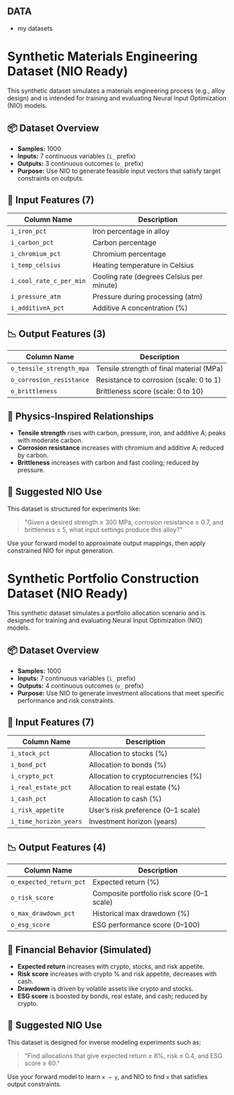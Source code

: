 ## DATA

* my datasets

# Synthetic Materials Engineering Dataset (NIO Ready)

This synthetic dataset simulates a materials engineering process (e.g., alloy design) and is intended for training and evaluating Neural Input Optimization (NIO) models.

## 📦 Dataset Overview

* **Samples:** 1000
* **Inputs:** 7 continuous variables (`i_` prefix)
* **Outputs:** 3 continuous outcomes (`o_` prefix)
* **Purpose:** Use NIO to generate feasible input vectors that satisfy target constraints on outputs.

## 📅 Input Features (7)

| Column Name             | Description                               |
| ----------------------- | ----------------------------------------- |
| `i_iron_pct`            | Iron percentage in alloy                  |
| `i_carbon_pct`          | Carbon percentage                         |
| `i_chromium_pct`        | Chromium percentage                       |
| `i_temp_celsius`        | Heating temperature in Celsius            |
| `i_cool_rate_c_per_min` | Cooling rate (degrees Celsius per minute) |
| `i_pressure_atm`        | Pressure during processing (atm)          |
| `i_additiveA_pct`       | Additive A concentration (%)              |

## 📉 Output Features (3)

| Column Name              | Description                              |
| ------------------------ | ---------------------------------------- |
| `o_tensile_strength_mpa` | Tensile strength of final material (MPa) |
| `o_corrosion_resistance` | Resistance to corrosion (scale: 0 to 1)  |
| `o_brittleness`          | Brittleness score (scale: 0 to 10)       |

## 🧐 Physics-Inspired Relationships

* **Tensile strength** rises with carbon, pressure, iron, and additive A; peaks with moderate carbon.
* **Corrosion resistance** increases with chromium and additive A; reduced by carbon.
* **Brittleness** increases with carbon and fast cooling; reduced by pressure.

## 🔁 Suggested NIO Use

This dataset is structured for experiments like:

> "Given a desired strength ≥ 300 MPa, corrosion resistance ≥ 0.7, and brittleness ≤ 5, what input settings produce this alloy?"

Use your forward model to approximate output mappings, then apply constrained NIO for input generation.


# Synthetic Portfolio Construction Dataset (NIO Ready)

This synthetic dataset simulates a portfolio allocation scenario and is designed for training and evaluating Neural Input Optimization (NIO) models.

## 📦 Dataset Overview

* **Samples:** 1000
* **Inputs:** 7 continuous variables (`i_` prefix)
* **Outputs:** 4 continuous outcomes (`o_` prefix)
* **Purpose:** Use NIO to generate investment allocations that meet specific performance and risk constraints.

## 📅 Input Features (7)

| Column Name            | Description                        |
| ---------------------- | ---------------------------------- |
| `i_stock_pct`          | Allocation to stocks (%)           |
| `i_bond_pct`           | Allocation to bonds (%)            |
| `i_crypto_pct`         | Allocation to cryptocurrencies (%) |
| `i_real_estate_pct`    | Allocation to real estate (%)      |
| `i_cash_pct`           | Allocation to cash (%)             |
| `i_risk_appetite`      | User’s risk preference (0–1 scale) |
| `i_time_horizon_years` | Investment horizon (years)         |

## 📉 Output Features (4)

| Column Name             | Description                                |
| ----------------------- | ------------------------------------------ |
| `o_expected_return_pct` | Expected return (%)                        |
| `o_risk_score`          | Composite portfolio risk score (0–1 scale) |
| `o_max_drawdown_pct`    | Historical max drawdown (%)                |
| `o_esg_score`           | ESG performance score (0–100)              |

## 🧐 Financial Behavior (Simulated)

* **Expected return** increases with crypto, stocks, and risk appetite.
* **Risk score** increases with crypto % and risk appetite, decreases with cash.
* **Drawdown** is driven by volatile assets like crypto and stocks.
* **ESG score** is boosted by bonds, real estate, and cash; reduced by crypto.

## 🔁 Suggested NIO Use

This dataset is designed for inverse modeling experiments such as:

> "Find allocations that give expected return ≥ 8%, risk ≤ 0.4, and ESG score ≥ 60."

Use your forward model to learn `x → y`, and NIO to find `x` that satisfies output constraints.

